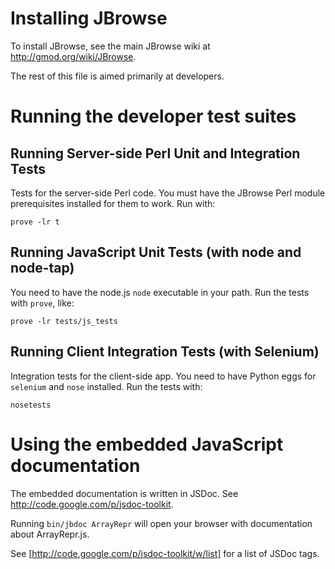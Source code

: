 # Installing JBrowse

To install JBrowse, see the main JBrowse wiki at http://gmod.org/wiki/JBrowse.

The rest of this file is aimed primarily at developers.

# Running the developer test suites

## Running Server-side Perl Unit and Integration Tests

Tests for the server-side Perl code.  You must have the JBrowse Perl
module prerequisites installed for them to work.  Run with:

    prove -lr t

## Running JavaScript Unit Tests (with node and node-tap)

You need to have the node.js `node` executable in your path.  Run the
tests with `prove`, like:

    prove -lr tests/js_tests

## Running Client Integration Tests (with Selenium)

Integration tests for the client-side app.  You need to have Python
eggs for `selenium` and `nose` installed.  Run the tests with:

    nosetests

# Using the embedded JavaScript documentation

The embedded documentation is written in JSDoc.  See
http://code.google.com/p/jsdoc-toolkit.

Running `bin/jbdoc ArrayRepr` will open your browser with
documentation about ArrayRepr.js.

See [http://code.google.com/p/jsdoc-toolkit/w/list] for a list of JSDoc
tags.
